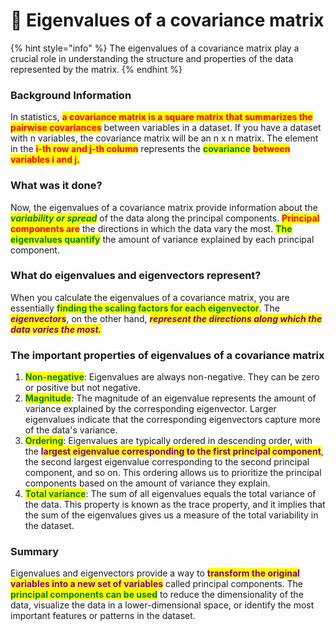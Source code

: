 # 🦎 Eigenvalues of a covariance matrix

{% hint style="info" %}
The eigenvalues of a covariance matrix play a crucial role in understanding the structure and properties of the data represented by the matrix.
{% endhint %}

### Background Information

In statistics, <mark style="color:red;">**a covariance matrix is a square matrix that summarizes the pairwise covariances**</mark> between variables in a dataset. If you have a dataset with n variables, the covariance matrix will be an n x n matrix. The element in the <mark style="color:red;">**i-th row and j-th column**</mark> represents the <mark style="color:green;">**covariance**</mark> <mark style="color:red;">**between variables i and j.**</mark>

### What was it done?

Now, the eigenvalues of a covariance matrix provide information about the _<mark style="color:green;">**variability or spread**</mark>_ of the data along the principal components. <mark style="color:red;">**Principal components are**</mark> the directions in which the data vary the most. <mark style="color:green;">**The eigenvalues quantify**</mark> the amount of variance explained by each principal component.

### What do eigenvalues and eigenvectors represent?

When you calculate the eigenvalues of a covariance matrix, you are essentially <mark style="color:green;">**finding the scaling factors for each eigenvector**</mark>. The _<mark style="color:purple;">**eigenvectors**</mark>_, on the other hand, _<mark style="color:purple;">**represent the directions along which the data varies the most.**</mark>_

### The important properties of eigenvalues of a covariance matrix

1. <mark style="color:green;">**Non-negative**</mark>: Eigenvalues are always non-negative. They can be zero or positive but not negative.
2. <mark style="color:green;">**Magnitude**</mark>: The magnitude of an eigenvalue represents the amount of variance explained by the corresponding eigenvector. Larger eigenvalues indicate that the corresponding eigenvectors capture more of the data's variance.
3. <mark style="color:green;">**Ordering**</mark>: Eigenvalues are typically ordered in descending order, with the <mark style="color:purple;">**largest eigenvalue corresponding to the first principal component**</mark>, the second largest eigenvalue corresponding to the second principal component, and so on. This ordering allows us to prioritize the principal components based on the amount of variance they explain.
4. <mark style="color:green;">**Total variance**</mark>: The sum of all eigenvalues equals the total variance of the data. This property is known as the trace property, and it implies that the sum of the eigenvalues gives us a measure of the total variability in the dataset.

### Summary

Eigenvalues and eigenvectors provide a way to <mark style="color:purple;">**transform the original variables into a new set of variables**</mark> called principal components. The <mark style="color:green;">**principal components can be used**</mark> to reduce the dimensionality of the data, visualize the data in a lower-dimensional space, or identify the most important features or patterns in the dataset.
